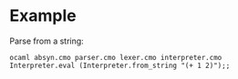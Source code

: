 # Example
Parse from a string:

```
ocaml absyn.cmo parser.cmo lexer.cmo interpreter.cmo
Interpreter.eval (Interpreter.from_string "(+ 1 2)");;
```
